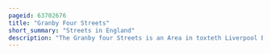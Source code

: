 ```yaml
---
pageid: 63702676
title: "Granby Four Streets"
short_summary: "Streets in England"
description: "The Granby four Streets is an Area in toxteth Liverpool England that comprises four Streets at the Tip of a Triangle near Grade Ii listed Princes Park. The Streets, designed by Welsh architect Richard Owens and built by Welsh Workers during the late 19th Century are Beaconsfield Street, Cairns Street, Jermyn Street and Ducie Street. A fifth Street, Granby Street, connects the four Streets together and mostly contains commercial Units."
---
```

